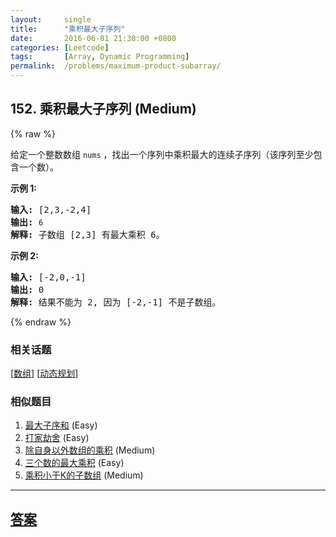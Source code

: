 ```yaml
---
layout:     single
title:      "乘积最大子序列"
date:       2016-06-01 21:30:00 +0800
categories: [Leetcode]
tags:       [Array, Dynamic Programming]
permalink:  /problems/maximum-product-subarray/
---
```


## 152. 乘积最大子序列 (Medium)

{% raw %}

<p>给定一个整数数组 <code>nums</code>&nbsp;，找出一个序列中乘积最大的连续子序列（该序列至少包含一个数）。</p>

<p><strong>示例 1:</strong></p>

<pre><strong>输入:</strong> [2,3,-2,4]
<strong>输出:</strong> <code>6</code>
<strong>解释:</strong>&nbsp;子数组 [2,3] 有最大乘积 6。
</pre>

<p><strong>示例 2:</strong></p>

<pre><strong>输入:</strong> [-2,0,-1]
<strong>输出:</strong> 0
<strong>解释:</strong>&nbsp;结果不能为 2, 因为 [-2,-1] 不是子数组。</pre>

{% endraw %}

### 相关话题
  [[数组](https://github.com/openset/leetcode/tree/master/tag/array/README.md)]
  [[动态规划](https://github.com/openset/leetcode/tree/master/tag/dynamic-programming/README.md)]

### 相似题目
  1. [最大子序和](/problems/maximum-subarray) (Easy)
  1. [打家劫舍](/problems/house-robber) (Easy)
  1. [除自身以外数组的乘积](/problems/product-of-array-except-self) (Medium)
  1. [三个数的最大乘积](/problems/maximum-product-of-three-numbers) (Easy)
  1. [乘积小于K的子数组](/problems/subarray-product-less-than-k) (Medium)

---

## [答案](https://github.com/openset/leetcode/tree/master/problems/maximum-product-subarray)
